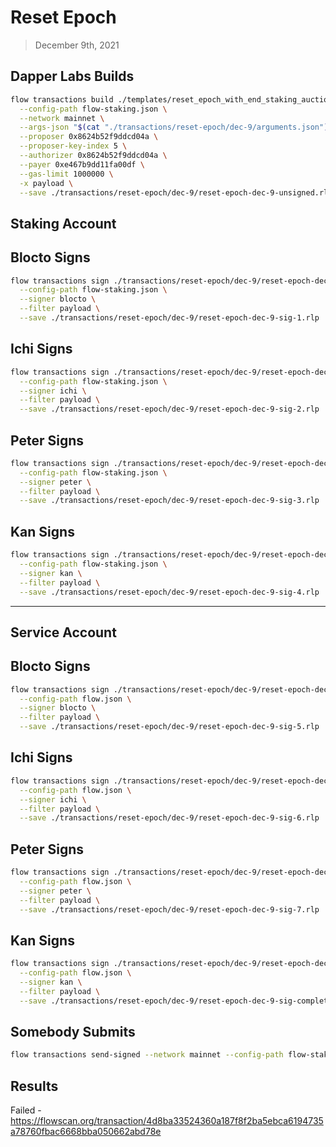 # Reset Epoch

> December 9th, 2021

## Dapper Labs Builds

```sh
flow transactions build ./templates/reset_epoch_with_end_staking_auction.cdc \
  --config-path flow-staking.json \
  --network mainnet \
  --args-json "$(cat "./transactions/reset-epoch/dec-9/arguments.json")" \
  --proposer 0x8624b52f9ddcd04a \
  --proposer-key-index 5 \
  --authorizer 0x8624b52f9ddcd04a \
  --payer 0xe467b9dd11fa00df \
  --gas-limit 1000000 \
  -x payload \
  --save ./transactions/reset-epoch/dec-9/reset-epoch-dec-9-unsigned.rlp
```

## Staking Account
## Blocto Signs

```sh
flow transactions sign ./transactions/reset-epoch/dec-9/reset-epoch-dec-9-unsigned.rlp \
  --config-path flow-staking.json \
  --signer blocto \
  --filter payload \
  --save ./transactions/reset-epoch/dec-9/reset-epoch-dec-9-sig-1.rlp
```

## Ichi Signs

```sh
flow transactions sign ./transactions/reset-epoch/dec-9/reset-epoch-dec-9-sig-1.rlp \
  --config-path flow-staking.json \
  --signer ichi \
  --filter payload \
  --save ./transactions/reset-epoch/dec-9/reset-epoch-dec-9-sig-2.rlp
```

## Peter Signs

```sh
flow transactions sign ./transactions/reset-epoch/dec-9/reset-epoch-dec-9-sig-2.rlp \
  --config-path flow-staking.json \
  --signer peter \
  --filter payload \
  --save ./transactions/reset-epoch/dec-9/reset-epoch-dec-9-sig-3.rlp
```

## Kan Signs

```sh
flow transactions sign ./transactions/reset-epoch/dec-9/reset-epoch-dec-9-sig-3.rlp \
  --config-path flow-staking.json \
  --signer kan \
  --filter payload \
  --save ./transactions/reset-epoch/dec-9/reset-epoch-dec-9-sig-4.rlp
```

---

## Service Account
## Blocto Signs

```sh
flow transactions sign ./transactions/reset-epoch/dec-9/reset-epoch-dec-9-sig-4.rlp \
  --config-path flow.json \
  --signer blocto \
  --filter payload \
  --save ./transactions/reset-epoch/dec-9/reset-epoch-dec-9-sig-5.rlp
```

## Ichi Signs

```sh
flow transactions sign ./transactions/reset-epoch/dec-9/reset-epoch-dec-9-sig-5.rlp \
  --config-path flow.json \
  --signer ichi \
  --filter payload \
  --save ./transactions/reset-epoch/dec-9/reset-epoch-dec-9-sig-6.rlp
```

## Peter Signs

```sh
flow transactions sign ./transactions/reset-epoch/dec-9/reset-epoch-dec-9-sig-6.rlp \
  --config-path flow.json \
  --signer peter \
  --filter payload \
  --save ./transactions/reset-epoch/dec-9/reset-epoch-dec-9-sig-7.rlp
```

## Kan Signs

```sh
flow transactions sign ./transactions/reset-epoch/dec-9/reset-epoch-dec-9-sig-7.rlp \
  --config-path flow.json \
  --signer kan \
  --filter payload \
  --save ./transactions/reset-epoch/dec-9/reset-epoch-dec-9-sig-complete.rlp
```


## Somebody Submits

```sh
flow transactions send-signed --network mainnet --config-path flow-staking.json ./transactions/reset-epoch/dec-9/reset-epoch-dec-9-sig-complete.rlp
```

## Results

Failed - https://flowscan.org/transaction/4d8ba33524360a187f8f2ba5ebca6194735a78760fbac6668bba050662abd78e
